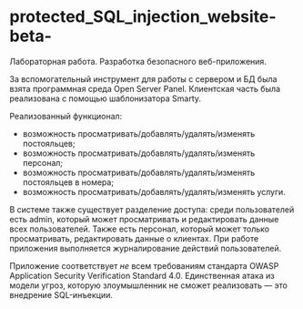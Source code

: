 # protected_SQL_injection_website-beta-
Лабораторная работа. Разработка безопасного веб-приложения.

За вспомогательный инструмент для работы с сервером и БД была взята программная среда Open Server Panel.
Клиентская часть была реализована с помощью шаблонизатора Smarty.

Реализованный функционал: 
+ возможность просматривать/добавлять/удалять/изменять постояльцев;
+ возможность просматривать/добавлять/удалять/изменять персонал;
+ возможность просматривать/добавлять/удалять/изменять постояльцев в
номера;
+ возможность просматривать/добавлять/удалять/изменять услуги.

В системе также существует разделение доступа: среди пользователей есть admin, который может просматривать и редактировать данные всех пользователей. 
Также есть персонал, который может только просматривать, редактировать данные о клиентах.
При работе приложения выполняется журналирование действий пользователей.

Приложение соответствует *не* всем требованиям стандарта OWASP Application Security Verification Standard 4.0. 
Единственная атака из модели угроз, которую злоумышленник не сможет реализовать — это внедрение SQL-инъекции.
